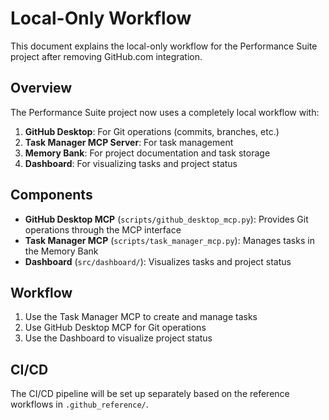 # Local-Only Workflow

This document explains the local-only workflow for the Performance Suite project after removing GitHub.com integration.

## Overview

The Performance Suite project now uses a completely local workflow with:

1. **GitHub Desktop**: For Git operations (commits, branches, etc.)
2. **Task Manager MCP Server**: For task management
3. **Memory Bank**: For project documentation and task storage
4. **Dashboard**: For visualizing tasks and project status

## Components

- **GitHub Desktop MCP** (`scripts/github_desktop_mcp.py`): Provides Git operations through the MCP interface
- **Task Manager MCP** (`scripts/task_manager_mcp.py`): Manages tasks in the Memory Bank
- **Dashboard** (`src/dashboard/`): Visualizes tasks and project status

## Workflow

1. Use the Task Manager MCP to create and manage tasks
2. Use GitHub Desktop MCP for Git operations
3. Use the Dashboard to visualize project status

## CI/CD

The CI/CD pipeline will be set up separately based on the reference workflows in `.github_reference/`.